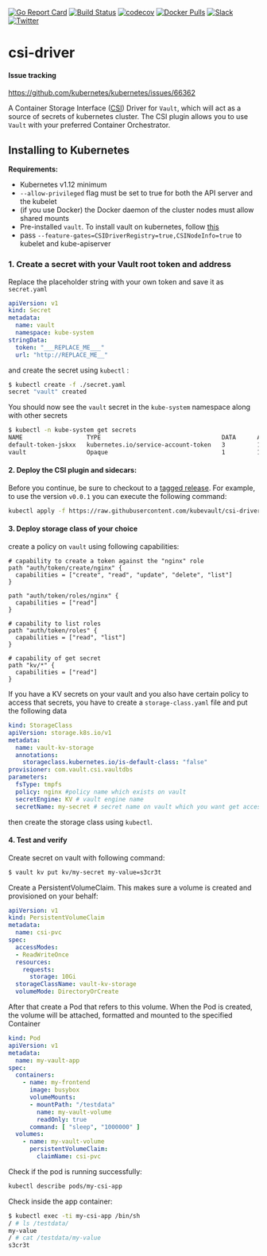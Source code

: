 [![Go Report Card](https://goreportcard.com/badge/github.com/kubevault/csi-driver)](https://goreportcard.com/report/github.com/kubevault/csi-driver)
[![Build Status](https://travis-ci.org/kubevault/csi-driver.svg?branch=master)](https://travis-ci.org/kubevault/csi-driver)
[![codecov](https://codecov.io/gh/kubevault/csi-driver/branch/master/graph/badge.svg)](https://codecov.io/gh/kubevault/csi-driver)
[![Docker Pulls](https://img.shields.io/docker/pulls/kubevault/csi-driver.svg)](https://hub.docker.com/r/kubevault/csi-driver/)
[![Slack](http://slack.kubernetes.io/badge.svg)](http://slack.kubernetes.io/#pharmer)
[![Twitter](https://img.shields.io/twitter/follow/appscodehq.svg?style=social&logo=twitter&label=Follow)](https://twitter.com/intent/follow?screen_name=AppsCodeHQ)


# csi-driver


#### Issue tracking

https://github.com/kubernetes/kubernetes/issues/66362


A Container Storage Interface ([CSI](https://github.com/container-storage-interface/spec)) Driver for `Vault`, which will act as a source of secrets of kubernetes cluster.
The CSI plugin allows you to use `Vault` with your preferred Container Orchestrator.


## Installing to Kubernetes

**Requirements:**

* Kubernetes v1.12 minimum
* `--allow-privileged` flag must be set to true for both the API server and the kubelet
* (if you use Docker) the Docker daemon of the cluster nodes must allow shared mounts
* Pre-installed `vault`. To install vault on kubernetes, follow [this](docs/vault-install.md)
* pass `--feature-gates=CSIDriverRegistry=true,CSINodeInfo=true` to kubelet and kube-apiserver






### 1. Create a secret with your Vault root token and address

Replace the placeholder string with your own token and save it as `secret.yaml`

```yaml
apiVersion: v1
kind: Secret
metadata:
  name: vault
  namespace: kube-system
stringData:
  token: "___REPLACE_ME___"
  url: "http://REPLACE_ME__"
```

and create the secret using `kubectl` :

```bash
$ kubectl create -f ./secret.yaml
secret "vault" created
```

You should now see the `vault` secret in the `kube-system` namespace along with other secrets

```sh
$ kubectl -n kube-system get secrets
NAME                  TYPE                                  DATA      AGE
default-token-jskxx   kubernetes.io/service-account-token   3         18h
vault                 Opaque                                1         18h
```


#### 2. Deploy the CSI plugin and sidecars:

Before you continue, be sure to checkout to a [tagged release](https://github.com/kubevault/csi-driver/releases). For
example, to use the version `v0.0.1` you can execute the following command:

```sh
kubectl apply -f https://raw.githubusercontent.com/kubevault/csi-driver/master/hack/deploy/releases/csi-vault-v0.0.1.yaml
```


#### 3. Deploy storage class of your choice

create a policy on `vault` using following capabilities:
```hcl
# capability to create a token against the "nginx" role
path "auth/token/create/nginx" {
  capabilities = ["create", "read", "update", "delete", "list"]
}

path "auth/token/roles/nginx" {
  capabilities = ["read"]
}

# capability to list roles
path "auth/token/roles" {
  capabilities = ["read", "list"]
}

# capability of get secret
path "kv/*" {
  capabilities = ["read"]
}
```

If you have a KV secrets on your vault and you also have certain policy to access that secrets, you have to create a `storage-class.yaml` file and put the following data

```yaml
kind: StorageClass
apiVersion: storage.k8s.io/v1
metadata:
  name: vault-kv-storage
  annotations:
    storageclass.kubernetes.io/is-default-class: "false"
provisioner: com.vault.csi.vaultdbs
parameters:
  fsType: tmpfs
  policy: nginx #policy name which exists on vault
  secretEngine: KV # vault engine name
  secretName: my-secret # secret name on vault which you want get access

```


then create the storage class using `kubectl`.


#### 4. Test and verify

Create secret on vault with following command:

```bash
$ vault kv put kv/my-secret my-value=s3cr3t
```


Create a PersistentVolumeClaim. This makes sure a volume is created and provisioned on your behalf:

```yaml
apiVersion: v1
kind: PersistentVolumeClaim
metadata:
  name: csi-pvc
spec:
  accessModes:
  - ReadWriteOnce
  resources:
    requests:
      storage: 10Gi
  storageClassName: vault-kv-storage
  volumeMode: DirectoryOrCreate

```

After that create a Pod that refers to this volume. When the Pod is created, the volume will be attached, formatted and mounted to the specified Container

```yaml
kind: Pod
apiVersion: v1
metadata:
  name: my-vault-app
spec:
  containers:
    - name: my-frontend
      image: busybox
      volumeMounts:
      - mountPath: "/testdata"
        name: my-vault-volume
        readOnly: true
      command: [ "sleep", "1000000" ]
  volumes:
    - name: my-vault-volume
      persistentVolumeClaim:
        claimName: csi-pvc
```

Check if the pod is running successfully:

```sh
kubectl describe pods/my-csi-app
```


Check inside the app container:

```sh
$ kubectl exec -ti my-csi-app /bin/sh
/ # ls /testdata/
my-value
/ # cat /testdata/my-value
s3cr3t
```
